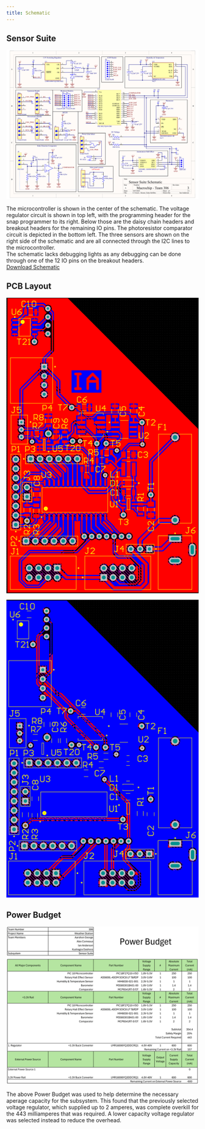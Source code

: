```yaml
---
title: Schematic
---
```


## Sensor Suite

![schematic](./assets/images/schematic.png)

The microcontroller is shown in the center of the schematic. The voltage regulator circuit is shown in top left, with the programming header for the snap programmer to its right. Below those are the daisy chain headers and breakout headers for the remaining IO pins. The photoresistor comparator circuit is depicted in the bottom left. The three sensors are shown on the right side of the schematic and are all connected through the I2C lines to the microcontroller.  
The schematic lacks debugging lights as any debugging can be done through one of the 12 IO pins on the breakout headers.  
[Download Schematic](./assets/source_docs/schematic.pdf)

## PCB Layout

![PCB top design](./assets/images/top.png)

![PCB bottom design](./assets/images/bot.png)

## Power Budget

![power budget](./assets/images/power-budget.png)

The above Power Budget was used to help determine the necessary aperage capacity for the subsystem. This found that the previously selected voltage regulator, which supplied up to 2 amperes, was complete overkill for the 443 milliamperes that was required. A lower capacity voltage regulator was selected instead to reduce the overhead.
